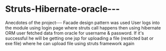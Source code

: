 # Struts-Hibernate-oracle---
Anecdotes of the project---
Facade design pattern was used
User logs into the module using login page where struts call happens then using hibernate ORM user fetched data from oracle for username &
password.
If it's successful he will be getting one jsp for uploading a file (resticted bat or exe file) where he can upload file using struts framework again
